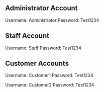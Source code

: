 ## Administrator Account

Username: Administrator
Password: Test1234

## Staff Account

Username: Staff
Password: Test1234

## Customer Accounts

Username: Customer1
Password: Test1234

Username: Customer2
Password: Test1234
